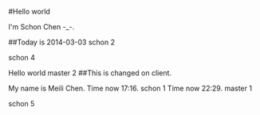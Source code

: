 #Hello world

I'm Schon Chen -_-.

##Today is 2014-03-03
schon 2

schon 4

Hello world
master 2
##This is changed on client.

My name is Meili Chen.
Time now 17:16.
schon 1
Time now 22:29.
master 1

schon 5
